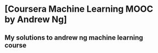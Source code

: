 # [Coursera Machine Learning MOOC by Andrew Ng]
## My solutions to andrew ng machine learning course 